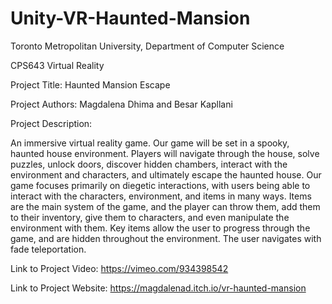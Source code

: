 # Unity-VR-Haunted-Mansion

Toronto Metropolitan University, Department of Computer Science

CPS643 Virtual Reality

Project Title: Haunted Mansion Escape

Project Authors: Magdalena Dhima and Besar Kapllani

Project Description:

An immersive virtual reality game. Our game will be set in a spooky, haunted house environment. Players will navigate through the house, solve puzzles, unlock doors, discover hidden chambers, interact with the environment and characters, and ultimately escape the haunted house. Our game focuses primarily on diegetic interactions, with users being able to interact with the characters, environment, and items in many ways. Items are the main system of the game, and the player can throw them, add them to their inventory, give them to characters, and even manipulate the environment with them. Key items allow the user to progress through the game, and are hidden throughout the environment. The user navigates with fade teleportation.

Link to Project Video:
https://vimeo.com/934398542

Link to Project Website:
https://magdalenad.itch.io/vr-haunted-mansion
